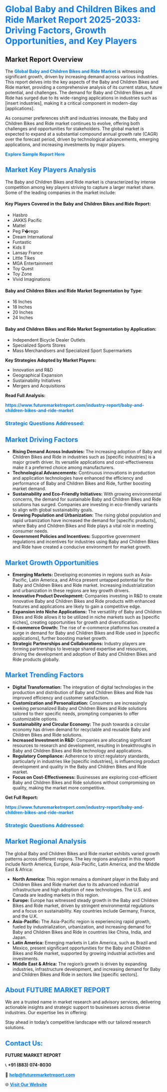 <h1 style="color: #007BFF;">Global Baby and Children Bikes and Ride Market Report 2025-2033: Driving Factors, Growth Opportunities, and Key Players</h1>

<section id="overview">
<h2>Market Report Overview</h2>
<p>The <a href="https://www.futuremarketreport.com/industry-report/baby-and-children-bikes-and-ride-market" style="color: #007BFF; text-decoration: none;"><strong>Global Baby and Children Bikes and Ride Market</strong></a> is witnessing significant growth, driven by increasing demand across various industries. This report delves into the key aspects of the Baby and Children Bikes and Ride market, providing a comprehensive analysis of its current status, future potential, and challenges. The demand for Baby and Children Bikes and Ride has surged due to its wide-ranging applications in industries such as [insert industries], making it a critical component in modern-day [applications].</p>
<p>As consumer preferences shift and industries innovate, the Baby and Children Bikes and Ride market continues to evolve, offering both challenges and opportunities for stakeholders. The global market is expected to expand at a substantial compound annual growth rate (CAGR) over the forecast period, driven by technological advancements, emerging applications, and increasing investments by major players.</p>
</section>

<section id="overview">
<p><a href="https://www.futuremarketreport.com/request-sample/reportId=97919" style="color: #007BFF; text-decoration: none;"><strong>Explore Sample Report Here</strong></a></p>
</section>

<section id="key-players">
<h2 style="color: #007BFF;">Market Key Players Analysis</h2>
<p>The Baby and Children Bikes and Ride market is characterized by intense competition among key players striving to capture a larger market share. Some of the leading companies in the market include:</p>
<h4>Key Players Covered in the Baby and Children Bikes and Ride Report:</h4>
<ul><li>Hasbro</li><li>JAKKS Pacific</li><li>Mattel</li><li>Peg P�rego</li><li>Dream International</li><li>Funtastic</li><li>Kids II</li><li>Lansay France</li><li>Little Tikes</li><li>MGA Entertainment</li><li>Toy Quest</li><li>Toy Zone</li><li>Vivid Imaginations</li></ul>
<h4>Baby and Children Bikes and Ride Market Segmentation by Type:</h4>
<ul><li>16 Inches</li><li>18 Inches</li><li>20 Inches</li><li>24 Inches</li></ul>

<h4>Baby and Children Bikes and Ride Market Segmentation by Application:</h4>
<ul><li>Independent Bicycle Dealer Outlets</li><li>Specialized Sports Stores</li><li>Mass Merchandisers and Specialized Sport Supermarkets</li></ul>
<p><strong>Key Strategies Adopted by Market Players:</strong></p>
<ul>
<li>Innovation and R&D</li>
<li>Geographical Expansion</li>
<li>Sustainability Initiatives</li>
<li>Mergers and Acquisitions</li>
</ul>
</section>

<section>
<p><strong>Read Full Analysis: </strong></p><a href="https://www.futuremarketreport.com/industry-report/baby-and-children-bikes-and-ride-market" style="color: #007BFF; text-decoration: none;"><strong>https://www.futuremarketreport.com/industry-report/baby-and-children-bikes-and-ride-market</strong></a>
<h3 style="color: #007BFF;">Strategic Questions Addressed:</h3>
</section>

<section id="driving-factors">
<h2 style="color: #007BFF;">Market Driving Factors</h2>
<ul>
<li><strong>Rising Demand Across Industries:</strong> The increasing adoption of Baby and Children Bikes and Ride in industries such as [specific industries] is a major growth driver. Its versatile applications and cost-effectiveness make it a preferred choice among manufacturers.</li>
<li><strong>Technological Advancements:</strong> Continuous innovations in production and application technologies have enhanced the efficiency and performance of Baby and Children Bikes and Ride, further boosting market demand.</li>
<li><strong>Sustainability and Eco-Friendly Initiatives:</strong> With growing environmental concerns, the demand for sustainable Baby and Children Bikes and Ride solutions has surged. Companies are investing in eco-friendly variants to align with global sustainability goals.</li>
<li><strong>Growing Population and Urbanization:</strong> The rising global population and rapid urbanization have increased the demand for [specific products], where Baby and Children Bikes and Ride plays a vital role in meeting consumer needs.</li>
<li><strong>Government Policies and Incentives:</strong> Supportive government regulations and incentives for industries using Baby and Children Bikes and Ride have created a conducive environment for market growth.</li>
</ul>
</section>

<section id="growth-opportunities">
<h2 style="color: #007BFF;">Market Growth Opportunities</h2>
<ul>
<li><strong>Emerging Markets:</strong> Developing economies in regions such as Asia-Pacific, Latin America, and Africa present untapped potential for the Baby and Children Bikes and Ride market. Increasing industrialization and urbanization in these regions are key growth drivers.</li>
<li><strong>Innovative Product Development:</strong> Companies investing in R&D to create innovative Baby and Children Bikes and Ride products with enhanced features and applications are likely to gain a competitive edge.</li>
<li><strong>Expansion into Niche Applications:</strong> The versatility of Baby and Children Bikes and Ride allows it to be utilized in niche markets such as [specific niches], creating opportunities for growth and diversification.</li>
<li><strong>E-commerce Growth:</strong> The rise of e-commerce platforms has created a surge in demand for Baby and Children Bikes and Ride used in [specific applications], further boosting market growth.</li>
<li><strong>Strategic Partnerships and Collaborations:</strong> Industry players are forming partnerships to leverage shared expertise and resources, driving the development and adoption of Baby and Children Bikes and Ride products globally.</li>
</ul>
</section>

<section id="trending-factors">
<h2 style="color: #007BFF;">Market Trending Factors</h2>
<ul>
<li><strong>Digital Transformation:</strong> The integration of digital technologies in the production and distribution of Baby and Children Bikes and Ride has improved efficiency and customer satisfaction.</li>
<li><strong>Customization and Personalization:</strong> Consumers are increasingly seeking personalized Baby and Children Bikes and Ride solutions tailored to their specific needs, prompting companies to offer customizable options.</li>
<li><strong>Sustainability and Circular Economy:</strong> The push towards a circular economy has driven demand for recyclable and reusable Baby and Children Bikes and Ride solutions.</li>
<li><strong>Increased Investment in R&D:</strong> Companies are allocating significant resources to research and development, resulting in breakthroughs in Baby and Children Bikes and Ride technology and applications.</li>
<li><strong>Regulatory Compliance:</strong> Adherence to strict regulatory standards, particularly in industries like [specific industries], is influencing product development and quality in the Baby and Children Bikes and Ride market.</li>
<li><strong>Focus on Cost-Effectiveness:</strong> Businesses are exploring cost-efficient Baby and Children Bikes and Ride solutions without compromising on quality, making the market more competitive.</li>
</ul>
</section>

<section>
<p><strong>Get Full Report: </strong></p><a href="https://www.futuremarketreport.com/industry-report/baby-and-children-bikes-and-ride-market" style="color: #007BFF; text-decoration: none;"><strong>https://www.futuremarketreport.com/industry-report/baby-and-children-bikes-and-ride-market</strong></a>
<h3 style="color: #007BFF;">Strategic Questions Addressed:</h3>
</section>


<section id="regional-analysis">
<h2 style="color: #007BFF;">Market Regional Analysis</h2>
<p>The global Baby and Children Bikes and Ride market exhibits varied growth patterns across different regions. The key regions analyzed in this report include North America, Europe, Asia-Pacific, Latin America, and the Middle East & Africa:</p>
<ul>
<li><strong>North America:</strong> This region remains a dominant player in the Baby and Children Bikes and Ride market due to its advanced industrial infrastructure and high adoption of new technologies. The U.S. and Canada are leading markets in this region.</li>
<li><strong>Europe:</strong> Europe has witnessed steady growth in the Baby and Children Bikes and Ride market, driven by stringent environmental regulations and a focus on sustainability. Key countries include Germany, France, and the U.K.</li>
<li><strong>Asia-Pacific:</strong> The Asia-Pacific region is experiencing rapid growth, fueled by industrialization, urbanization, and increasing demand for Baby and Children Bikes and Ride in countries like China, India, and Japan.</li>
<li><strong>Latin America:</strong> Emerging markets in Latin America, such as Brazil and Mexico, present significant opportunities for the Baby and Children Bikes and Ride market, supported by growing industrial activities and investments.</li>
<li><strong>Middle East & Africa:</strong> The region’s growth is driven by expanding industries, infrastructure development, and increasing demand for Baby and Children Bikes and Ride in sectors like [specific sectors].</li>
</ul>
</section>

<footer>
<h2 style="color: #007BFF;">About FUTURE MARKET REPORT</h2>
<p>We are a trusted name in market research and advisory services, delivering actionable insights and strategic support to businesses across diverse industries. Our expertise lies in offering:</p>

<p>Stay ahead in today’s competitive landscape with our tailored research solutions.</p>

<h2 style="color: #007BFF;">Contact Us:</h2>
<p><strong>FUTURE MARKET REPORT</strong></p>
<p>📞 <strong>+91 (883) 074-8030</strong></p>
<p>📧 <strong><a href="mailto:help@futuremarketreport.com" style="color: #007BFF;">help@futuremarketreport.com</a></strong></p>
<p>🌐 <strong><a href="https://www.futuremarketreport.com/" style="color: #007BFF;">Visit Our Website</a></strong></p>
</footer>